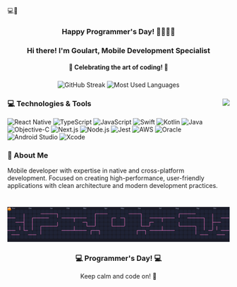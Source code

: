 💻🚀 <h3 align="center">Happy Programmer's Day! 👨‍💻👩‍💻</h3>
<h3 align="center">Hi there! I'm Goulart, Mobile Development Specialist</h3>
<div align="center"><h4>🎯 Celebrating the art of coding! 🎯</h4></div>

###

<div align="center">
  <img src="https://streak-stats.demolab.com?user=goul4rt&locale=en&mode=daily&theme=synthwave&hide_border=true&border_radius=10" height="180" alt="GitHub Streak" />
  <img src="https://github-readme-stats.vercel.app/api/top-langs/?username=goul4rt&layout=compact&theme=synthwave&hide_border=true&border_radius=10" height="180" alt="Most Used Languages" />
</div>

###

<img align="right" height="180" src="https://media2.giphy.com/media/v1.Y2lkPTc5MGI3NjExN3o2czVqNjdzOTh4cnFidzk2a2Y1ZXZ1OWl3c2N0ZWdlNnpwdWM2dSZlcD12MV9pbnRlcm5hbF9naWZfYnlfaWQmY3Q9Zw/zOvBKUUEERdNm/giphy.gif" />

###

<h3 align="left">💻 Technologies & Tools</h3>

<div align="left">
  <img src="https://img.shields.io/badge/React_Native-20232A?style=for-the-badge&logo=react&logoColor=61DAFB" alt="React Native" />
  <img src="https://img.shields.io/badge/TypeScript-007ACC?style=for-the-badge&logo=typescript&logoColor=white" alt="TypeScript" />
  <img src="https://img.shields.io/badge/JavaScript-F7DF1E?style=for-the-badge&logo=javascript&logoColor=black" alt="JavaScript" />
  <img src="https://img.shields.io/badge/Swift-FA7343?style=for-the-badge&logo=swift&logoColor=white" alt="Swift" />
  <img src="https://img.shields.io/badge/Kotlin-0095D5?style=for-the-badge&logo=kotlin&logoColor=white" alt="Kotlin" />
  <img src="https://img.shields.io/badge/Java-ED8B00?style=for-the-badge&logo=java&logoColor=white" alt="Java" />
  <img src="https://img.shields.io/badge/Objective--C-000000?style=for-the-badge&logo=apple&logoColor=white" alt="Objective-C" />
  <img src="https://img.shields.io/badge/Next.js-000000?style=for-the-badge&logo=next.js&logoColor=white" alt="Next.js" />
  <img src="https://img.shields.io/badge/Node.js-43853D?style=for-the-badge&logo=node.js&logoColor=white" alt="Node.js" />
  <img src="https://img.shields.io/badge/Jest-C21325?style=for-the-badge&logo=jest&logoColor=white" alt="Jest" />
  <img src="https://img.shields.io/badge/AWS-232F3E?style=for-the-badge&logo=amazon-aws&logoColor=white" alt="AWS" />
  <img src="https://img.shields.io/badge/Oracle-F80000?style=for-the-badge&logo=oracle&logoColor=white" alt="Oracle" />
  <img src="https://img.shields.io/badge/Android_Studio-3DDC84?style=for-the-badge&logo=android-studio&logoColor=white" alt="Android Studio" />
  <img src="https://img.shields.io/badge/Xcode-147EFB?style=for-the-badge&logo=xcode&logoColor=white" alt="Xcode" />
</div>

###

<div align="left">
  <h3>📱 About Me</h3>
  <p>Mobile developer with expertise in native and cross-platform development. Focused on creating high-performance, user-friendly applications with clean architecture and modern development practices.</p>
</div>

###

<br clear="both">

<picture>
  <source media="(prefers-color-scheme: dark)" srcset="https://raw.githubusercontent.com/goul4rt/goul4rt/output/pacman-contribution-graph-dark.svg">
  <source media="(prefers-color-scheme: light)" srcset="https://raw.githubusercontent.com/goul4rt/goul4rt/output/pacman-contribution-graph.svg">
  <img alt="pacman contribution graph" src="https://raw.githubusercontent.com/goul4rt/goul4rt/output/pacman-contribution-graph.svg">
</picture>

###


<div align="center">
  <h3>💻 Programmer's Day! 💻</h3>
  <p>Keep calm and code on! 🚀</p>
</div>

